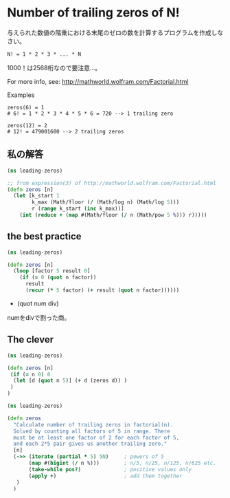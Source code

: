 # Number of trailing zeros of N!

与えられた数値の階乗における末尾のゼロの数を計算するプログラムを作成しなさい。

```
N! = 1 * 2 * 3 * ... * N
```

1000！は2568桁なので要注意...。

For more info, see: http://mathworld.wolfram.com/Factorial.html

Examples

```
zeros(6) = 1
# 6! = 1 * 2 * 3 * 4 * 5 * 6 = 720 --> 1 trailing zero

zeros(12) = 2
# 12! = 479001600 --> 2 trailing zeros
```

## 私の解答

```clojure
(ns leading-zeros)

;; from expression(3) of http://mathworld.wolfram.com/Factorial.html
(defn zeros [n]
  (let [k_start 1
        k_max (Math/floor (/ (Math/log n) (Math/log 5)))
        r (range k_start (inc k_max))]
    (int (reduce + (map #(Math/floor (/ n (Math/pow 5 %))) r)))))
```    

## the best practice

```clojure
(ns leading-zeros)

(defn zeros [n] 
  (loop [factor 5 result 0]
    (if (= 0 (quot n factor))
      result
      (recur (* 5 factor) (+ result (quot n factor))))))
```


* (quot num div)

numをdivで割った商。

## The clever

```clojure
(ns leading-zeros)

(defn zeros [n] 
 (if (= n 0) 0
  (let [d (quot n 5)] (+ d (zeros d)) )
 ) 
)
```

```clojure
(ns leading-zeros)

(defn zeros
  "Calculate number of trailing zeros in factorial(n).
  Solved by counting all factors of 5 in range. There
  must be at least one factor of 2 for each factor of 5,
  and each 2*5 pair gives us another trailing zero."  
  [n]
  (->> (iterate (partial * 5) 5N)     ; powers of 5
       (map #(bigint (/ n %)))        ; n/5, n/25, n/125, n/625 etc.
       (take-while pos?)              ; positive values only
       (apply +)                      ; add them together
   )
  )
```